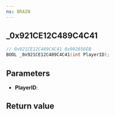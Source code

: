 ```yaml
---
ns: BRAIN
---
```

## _0x921CE12C489C4C41

```c
// 0x921CE12C489C4C41 0x902656EB
BOOL _0x921CE12C489C4C41(int PlayerID);
```


## Parameters
* **PlayerID**: 

## Return value
